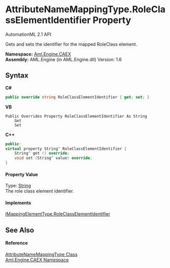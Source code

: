 # AttributeNameMappingType.RoleClassElementIdentifier Property 
AutomationML 2.1 API 

Gets and sets the identifier for the mapped RoleClass element.

**Namespace:**&nbsp;<a href="N_Aml_Engine_CAEX">Aml.Engine.CAEX</a><br />**Assembly:**&nbsp;AML.Engine (in AML.Engine.dll) Version: 1.6

## Syntax

**C#**<br />
``` C#
public override string RoleClassElementIdentifier { get; set; }
```

**VB**<br />
``` VB
Public Overrides Property RoleClassElementIdentifier As String
	Get
	Set
```

**C++**<br />
``` C++
public:
virtual property String^ RoleClassElementIdentifier {
	String^ get () override;
	void set (String^ value) override;
}
```


#### Property Value
Type: <a href="https://docs.microsoft.com/dotnet/api/system.string" target="_parent" rel="noopener noreferrer">String</a><br />The role class element identifier.

#### Implements
<a href="P_Aml_Engine_CAEX_IMappingElementType_RoleClassElementIdentifier">IMappingElementType.RoleClassElementIdentifier</a><br />

## See Also


#### Reference
<a href="T_Aml_Engine_CAEX_AttributeNameMappingType">AttributeNameMappingType Class</a><br /><a href="N_Aml_Engine_CAEX">Aml.Engine.CAEX Namespace</a><br />